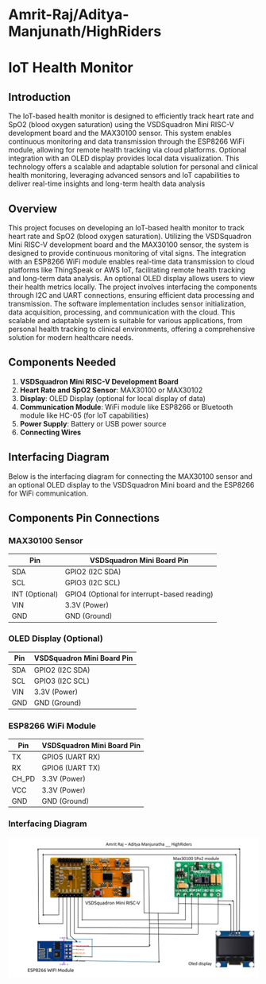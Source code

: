 # Amrit-Raj/Aditya-Manjunath/HighRiders


# IoT Health Monitor
## Introduction
The IoT-based health monitor is designed to efficiently track heart rate and SpO2 (blood oxygen saturation) using the VSDSquadron Mini RISC-V development board and the MAX30100 sensor. This system enables continuous monitoring and data transmission through the ESP8266 WiFi module, allowing for remote health tracking via cloud platforms. Optional integration with an OLED display provides local data visualization. This technology offers a scalable and adaptable solution for personal and clinical health monitoring, leveraging advanced sensors and IoT capabilities to deliver real-time insights and long-term health data analysis

## Overview
This project focuses on developing an IoT-based health monitor to track heart rate and SpO2 (blood oxygen saturation). Utilizing the VSDSquadron Mini RISC-V development board and the MAX30100 sensor, the system is designed to provide continuous monitoring of vital signs. The integration with an ESP8266 WiFi module enables real-time data transmission to cloud platforms like ThingSpeak or AWS IoT, facilitating remote health tracking and long-term data analysis. An optional OLED display allows users to view their health metrics locally. The project involves interfacing the components through I2C and UART connections, ensuring efficient data processing and transmission. The software implementation includes sensor initialization, data acquisition, processing, and communication with the cloud. This scalable and adaptable system is suitable for various applications, from personal health tracking to clinical environments, offering a comprehensive solution for modern healthcare needs.

## Components Needed
1. **VSDSquadron Mini RISC-V Development Board**
2. **Heart Rate and SpO2 Sensor**: MAX30100 or MAX30102
3. **Display**: OLED Display (optional for local display of data)
4. **Communication Module**: WiFi module like ESP8266 or Bluetooth module like HC-05 (for IoT capabilities)
5. **Power Supply**: Battery or USB power source
6. **Connecting Wires**

## Interfacing Diagram

Below is the interfacing diagram for connecting the MAX30100 sensor and an optional OLED display to the VSDSquadron Mini board and the ESP8266 for WiFi communication.

## Components Pin Connections

### MAX30100 Sensor

| Pin           | VSDSquadron Mini Board Pin        |
|---------------|-----------------------------------|
| SDA           | GPIO2 (I2C SDA)                   |
| SCL           | GPIO3 (I2C SCL)                   |
| INT (Optional)| GPIO4 (Optional for interrupt-based reading) |
| VIN           | 3.3V (Power)                      |
| GND           | GND (Ground)                      |

### OLED Display (Optional)

| Pin           | VSDSquadron Mini Board Pin        |
|---------------|-----------------------------------|
| SDA           | GPIO2 (I2C SDA)                   |
| SCL           | GPIO3 (I2C SCL)                   |
| VIN           | 3.3V (Power)                      |
| GND           | GND (Ground)                      |

### ESP8266 WiFi Module

| Pin           | VSDSquadron Mini Board Pin        |
|---------------|-----------------------------------|
| TX            | GPIO5 (UART RX)                   |
| RX            | GPIO6 (UART TX)                   |
| CH_PD         | 3.3V (Power)                      |
| VCC           | 3.3V (Power)                      |
| GND           | GND (Ground)                      |


### Interfacing Diagram
![](circuit_diagram.jpg)
